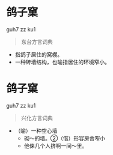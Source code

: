 # 鸽子窠
guh7 zz ku1
> 东台方言词典
- 指鸽子居住的窝棚。
- 一种砖墙结构，也喻指居住的环境窄小。

# 鸽子窠
guh7 zz ku1
> 兴化方言词典
- （喻）一种空心墙
  - 砌～的墙。②（借）形容房舍窄小
  - 他俫几个人挤啊一间～里。
